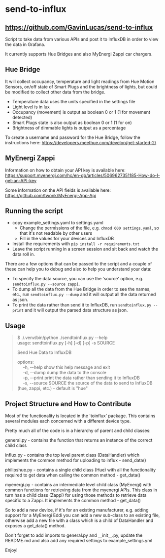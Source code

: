 send-to-influx
===========

https://github.com/GavinLucas/send-to-influx
-----------------------------------------

Script to take data from various APIs and post it to InfluxDB in order to view the data in Grafana.

It currently supports Hue Bridges and also MyEnergi Zappi car chargers.

Hue Bridge
----------

It will collect occupancy, temperature and light readings from Hue Motion Sensors, on/off state 
of Smart Plugs and the brightness of lights, but could be modified to collect other data from the bridge.

- Temperature data uses the units specified in the settings file
- Light level is in lux
- Occupancy (movement) is output as boolean 0 or 1 (1 for movement detected)
- Smart Plugs state is also output as boolean 0 or 1 (1 for on)
- Brightness of dimmable lights is output as a percentage

To create a username and password for the Hue Bridge, follow the instructions 
here: https://developers.meethue.com/develop/get-started-2/

MyEnergi Zappi
--------------

Information on how to obtain your API key is available here:
https://support.myenergi.com/hc/en-gb/articles/5069627351185-How-do-I-get-an-API-key

Some information on the API fields is available here:
https://github.com/twonk/MyEnergi-App-Api

Running the script
------------------
- copy example_settings.yaml to settings.yaml
  - Change the permissions of the file, e.g. `chmod 600 settings.yaml`, so that it's not readable 
  by other users
  - Fill in the values for your devices and InfluxDB
- Install the requirements with `pip install -r requirements.txt`
- Leave the script running in a screen session and sit back and watch the data roll in.

There are a few options that can be passed to the script and a couple of these can help you to debug and also to help you understand your data:

- To specify the data source, you can use the 'source' option, e.g. `sendtoinflux.py --source zappi`.
- To dump all the data from the Hue Bridge in order to see the names, etc., run `sendtoinflux.py --dump` 
and it will output all the data returned as json.
- To print the data rather than send it to InfluxDB, run `sendtoinflux.py --print` and it will output the
parsed data structure as json.

Usage
-----
>$ ./.venv/bin/python ./sendtoinflux.py --help  
>usage: sendtoinflux.py [-h] [-d] [-p] -s SOURCE
>
>Send Hue Data to InfluxDB
>
>options:  
> &emsp; -h, --help            show this help message and exit  
> &emsp; -d, --dump            dump the data to the console  
> &emsp; -p, --print           print the data rather than sending it to InfluxDB  
> &emsp; -s, --source SOURCE   the source of the data to send to InfluxDB (hue,
>                        zappi, etc.) - default is "hue"  

Project Structure and How to Contribute
---------------------------------------

Most of the functionality is located in the 'toinflux' package.  This contains several modules each concerned with a different device type.

Pretty much all of the code is in a hierarchy of parent and child classes:

general.py - contains the function that returns an instance of the correct child class

influx.py - contains the top level parent class (DataHandler) which implements the common method for uploading to influx - send_data()

philipshue.py - contains a single child class (Hue) with all the functionality required to get data when calling the common method - get_data()

myenergi.py - contains an intermediate level child class (MyEnergi) with common functions for retrieving data from the myenergi APIs.   This class in turn has a child class (Zappi) for using those methods to retrieve data specific to a Zappi.  It implements the common method - get_data()

So to add a new device, if it's for an existing manufacturer, e.g. adding support for a MyEnergi Eddi you can add a new sub-class to an existing file, otherwise add a new file with a class which is a child of DataHandler and exposes a get_data() method.

Don't forget to add imports to general.py and \_\_init\_\_.py, update the README.md and also add any required settings to example_settings.yml

Enjoy!